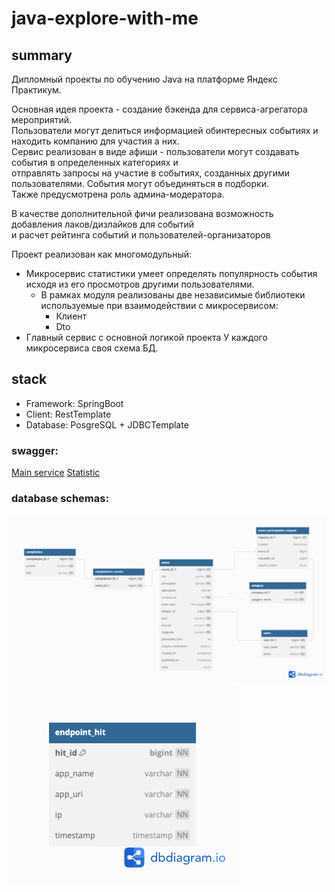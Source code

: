 # java-explore-with-me
## summary
Дипломный проекты по обучению Java на платформе Яндекс Практикум.  

Основная идея проекта - создание бэкенда для сервиса-агрегатора мероприятий.   
Пользователи могут делиться информацией обинтересных событиях и находить компанию для участия а них.  
Сервис реализован в виде афиши - пользователи могут создавать события в определенных категориях и   
отправлять запросы на участие в событиях, созданных другими пользователями. События могут объединяться в подборки.  
Также предусмотрена роль админа-модератора.  

В качестве дополнительной фичи реализована возможность добавления лаков/дизлайков для событий   
и расчет рейтинга событий и пользователей-организаторов

Проект реализован как многомодульный:
- Микросервис статистики умеет определять популярность события исходя из его просмотров другими пользователями.
  - В рамках модуля реализованы две независимые библиотеки используемые при взаимодействии с микросервисом:
    - Клиент 
    - Dto
- Главный сервис с основной логикой проекта
У каждого микросервиса своя схема БД.

## stack
- Framework: SpringBoot
- Client: RestTemplate
- Database: PosgreSQL + JDBCTemplate

### swagger:  
[Main service](./ewm-main-service-spec.json)
[Statistic](./ewm-stats-service-spec.json)

### database schemas:
![Main](./ewm-main.png)  
![Statistic](./ewm-stat.png)  